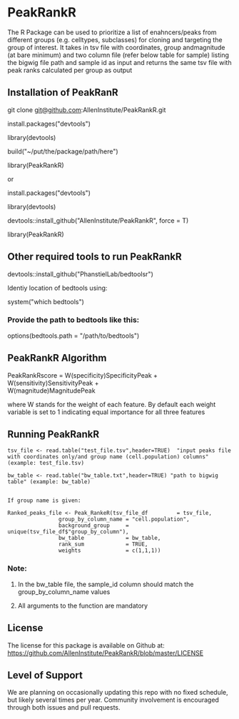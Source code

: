 # PeakRankR

The R Package can be used to prioritize a list of enahncers/peaks from different groups (e.g. celltypes, subclasses) for cloning and targeting the group of interest. It takes in tsv file with coordinates, group andmagnitude (at bare minimum) and two column file (refer below table for sample) listing the bigwig file path and sample id as input and returns the same tsv file with peak ranks calculated per group as output

## Installation of PeakRanR

git clone git@github.com:AllenInstitute/PeakRankR.git

install.packages("devtools")

library(devtools)

build("~/put/the/package/path/here")

library(PeakRankR)

or

install.packages("devtools")

library(devtools)

devtools::install_github("AllenInstitute/PeakRankR", force = T)

library(PeakRankR)

## Other required tools to run PeakRankR

devtools::install_github("PhanstielLab/bedtoolsr")

Identiy location of bedtools using:

system("which bedtools")

### Provide the path to bedtools like this:

options(bedtools.path = "/path/to/bedtools")

## PeakRankR Algorithm

PeakRankRscore  =  W(specificity)SpecificityPeak +
      	           W(sensitivity)SensitivityPeak +	 
      		   W(magnitude)MagnitudePeak


where W stands for the weight of each feature. By default each weight variable is set to 1 indicating equal importance for all three features

## Running PeakRankR

```
tsv_file <- read.table("test_file.tsv",header=TRUE)  "input peaks file with coordinates only/and group name (cell.population) columns" (example: test_file.tsv)

bw_table <- read.table("bw_table.txt",header=TRUE) "path to bigwig table" (example: bw_table)


If group name is given:

Ranked_peaks_file <- Peak_RankeR(tsv_file_df         = tsv_file,
				group_by_column_name = "cell.population",
				background_group     = unique(tsv_file_df$"group_by_column"),
				bw_table             = bw_table, 
				rank_sum             = TRUE,
				weights              = c(1,1,1))

```


### Note: 

1. In the bw_table file, the sample_id column should match the group_by_column_name values

2. All arguments to the function are mandatory

       
## License
The license for this package is available on Github at: https://github.com/AllenInstitute/PeakRankR/blob/master/LICENSE

## Level of Support
We are planning on occasionally updating this repo with no fixed schedule, but likely several times per year. Community involvement is encouraged through both issues and pull requests. 

        

        
